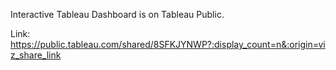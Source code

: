 Interactive Tableau Dashboard is on Tableau Public.

Link: https://public.tableau.com/shared/8SFKJYNWP?:display_count=n&:origin=viz_share_link
